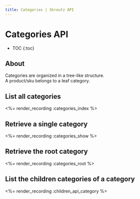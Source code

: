 ```yaml
---
title: Categories | Skroutz API
---
```


# Categories API

* TOC
{:toc}

## About

Categories are organized in a tree-like structure.  
A product/sku belongs to a leaf category.

## List all categories

<%= render_recording :categories_index %>

## Retrieve a single category

<%= render_recording :categories_show %>

## Retrieve the root category

<%= render_recording :categories_root %>

## List the children categories of a category

<%= render_recording :children_api_category %>
